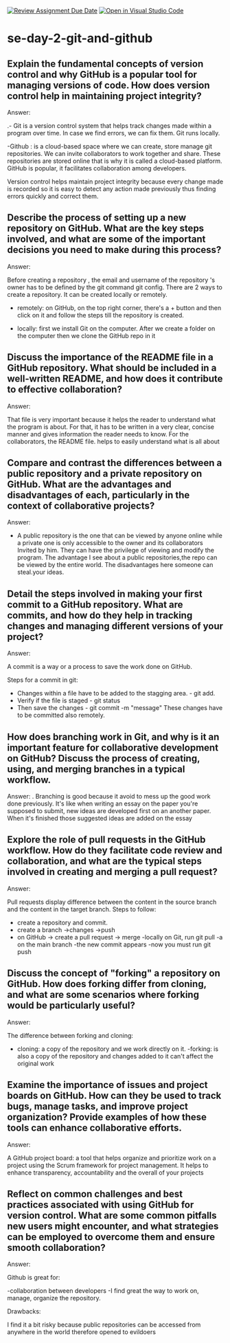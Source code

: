 [![Review Assignment Due Date](https://classroom.github.com/assets/deadline-readme-button-22041afd0340ce965d47ae6ef1cefeee28c7c493a6346c4f15d667ab976d596c.svg)](https://classroom.github.com/a/8wgCKhpZ)
[![Open in Visual Studio Code](https://classroom.github.com/assets/open-in-vscode-2e0aaae1b6195c2367325f4f02e2d04e9abb55f0b24a779b69b11b9e10269abc.svg)](https://classroom.github.com/online_ide?assignment_repo_id=18455836&assignment_repo_type=AssignmentRepo)
# se-day-2-git-and-github
## Explain the fundamental concepts of version control and why GitHub is a popular tool for managing versions of code. How does version control help in maintaining project integrity?

Answer:

.- Git is a version control system that helps track changes made within a program over time. In case we find errors, we can fix them. Git runs locally.

-Github : is a cloud-based space where we can create, store manage git repositories. We can invite collaborators to work together and share. These repositories are stored online that is why it is called a cloud-based platform. GitHub is popular, it facilitates collaboration among developers.

Version control helps maintain project integrity because every change made is recorded so it is easy to detect any action made previously thus finding errors quickly and correct them.

## Describe the process of setting up a new repository on GitHub. What are the key steps involved, and what are some of the important decisions you need to make during this process?

Answer:

Before creating a repository , the email and username of the repository 's owner has to be defined by the git command git config.
 There are 2 ways to create a repository. It can be created locally or remotely.

- remotely: on GitHub, on the top right corner, there's a + button and then click on it and follow the steps till the repository is created.

- locally: first we install Git on the computer. After we create a folder on the computer then we clone the GitHub repo in it

## Discuss the importance of the README file in a GitHub repository. What should be included in a well-written README, and how does it contribute to effective collaboration?

Answer:

That file   is  very important because it helps the reader to understand what the program is about. For that, it has to be written in a very clear, concise manner and gives information the reader needs to know. For the collaborators,  the README file. helps to easily understand what is all about

## Compare and contrast the differences between a public repository and a private repository on GitHub. What are the advantages and disadvantages of each, particularly in the context of collaborative projects?

Answer:

- A public repository is the one that can be viewed by anyone online while a private one is only accessible to the owner and its collaborators Invited by him. They can have the privilege of viewing and modify the program.
The advantage I see about a public repositories,the repo can be viewed by the entire world.
The disadvantages here someone can steal.your ideas.

## Detail the steps involved in making your first commit to a GitHub repository. What are commits, and how do they help in tracking changes and managing different versions of your project?

Answer:

A commit is a way or a process to save the work done on GitHub.

Steps for a commit in git:
- Changes within a file have to be added to the stagging area. - git add.
- Verify if the file is staged - git status
- Then save the changes - git commit -m "message"
These changes have to be committed also remotely.

## How does branching work in Git, and why is it an important feature for collaborative development on GitHub? Discuss the process of creating, using, and merging branches in a typical workflow.


Answer: 
.
Branching is good because it avoid to mess up the good work done previously. It's like when writing an essay on the paper you're supposed to submit, new ideas are developed first on an another paper. When it's finished those suggested ideas are added on the essay


## Explore the role of pull requests in the GitHub workflow. How do they facilitate code review and collaboration, and what are the typical steps involved in creating and merging a pull request?

Answer:

Pull requests display difference between the content in the source branch and the content in the target branch.
Steps to follow:
- create a repository and commit.
- create a branch ->changes ->push
- on GitHub -> create a pull request -> merge
-locally on Git, run git pull -a on the main branch
-the new commit appears
-now you must run git push

## Discuss the concept of "forking" a repository on GitHub. How does forking differ from cloning, and what are some scenarios where forking would be particularly useful?

Answer:

The difference between forking and cloning:
- cloning: a copy of the repository and we work directly on it.
-forking: is also a copy of the repository and changes added to it can't affect the original work

## Examine the importance of issues and project boards on GitHub. How can they be used to track bugs, manage tasks, and improve project organization? Provide examples of how these tools can enhance collaborative efforts.

Answer:

A GitHub project board: a tool that helps organize and prioritize work on a project using the Scrum framework for project management. It helps to enhance transparency, accountability and the overall of your projects

## Reflect on common challenges and best practices associated with using GitHub for version control. What are some common pitfalls new users might encounter, and what strategies can be employed to overcome them and ensure smooth collaboration?

Answer:

Github is great for:

-collaboration between developers
-I find great the way to work on, manage, organize the repository.

Drawbacks:

I find it a bit risky because public repositories can be accessed from anywhere in the world therefore opened to evildoers
